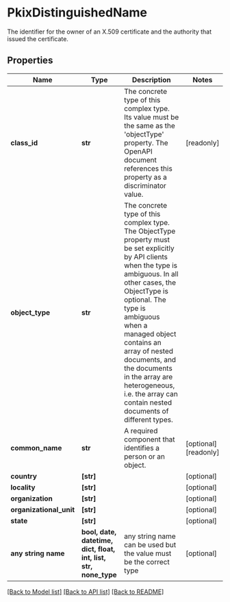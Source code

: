 # PkixDistinguishedName

The identifier for the owner of an X.509 certificate and the authority that issued the certificate.
## Properties
Name | Type | Description | Notes
------------ | ------------- | ------------- | -------------
**class_id** | **str** | The concrete type of this complex type. Its value must be the same as the &#39;objectType&#39; property. The OpenAPI document references this property as a discriminator value. | [readonly] 
**object_type** | **str** | The concrete type of this complex type. The ObjectType property must be set explicitly by API clients when the type is ambiguous. In all other cases, the  ObjectType is optional.  The type is ambiguous when a managed object contains an array of nested documents, and the documents in the array are heterogeneous, i.e. the array can contain nested documents of different types. | 
**common_name** | **str** | A required component that identifies a person or an object. | [optional] [readonly] 
**country** | **[str]** |  | [optional] 
**locality** | **[str]** |  | [optional] 
**organization** | **[str]** |  | [optional] 
**organizational_unit** | **[str]** |  | [optional] 
**state** | **[str]** |  | [optional] 
**any string name** | **bool, date, datetime, dict, float, int, list, str, none_type** | any string name can be used but the value must be the correct type | [optional]

[[Back to Model list]](../README.md#documentation-for-models) [[Back to API list]](../README.md#documentation-for-api-endpoints) [[Back to README]](../README.md)


